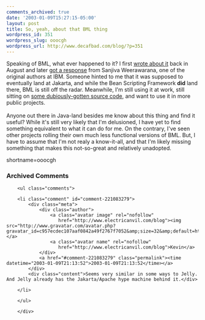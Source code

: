 ```yaml
---
comments_archived: true
date: '2003-01-09T15:27:15-05:00'
layout: post
title: So, yeah, about that BML thing
wordpress_id: 351
wordpress_slug: ooocgh
wordpress_url: http://www.decafbad.com/blog/?p=351
---
```

Speaking of BML, what ever happened to it?  I first <a href="http://www.decafbad.com/news_archives/000232.phtml#000232" target="_top">wrote about it</a> back in August and later <a href="http://www.decafbad.com/news_archives/000234.phtml#000234" target="_top">got a response</a> from Sanjiva Weerawarana, one of the original authors at IBM.  Someone hinted to me that it was supposed to eventually land at Jakarta, and while the Bean Scripting Framework <strong>did</strong> land there, BML is still off the radar.  Meanwhile, I'm still using it at work, still sitting on <a href="http://www.decafbad.com/news_archives/000233.phtml#000233" target="_top">some dubiously-gotten source code</a>, and want to use it in more public projects.
<br /><br />
Anyone out there in Java-land besides me know about this thing and find it useful?  While it's still very likely that I'm delusioned, I have yet to find something equivalent to what it can do for me.  On the contrary, I've seen other projects rolling their own much less functional versions of BML.  But, I have to assume that I'm not realy a know-it-all, and that I'm likely missing something that makes this not-so-great and relatively unadopted.
<!--more-->
shortname=ooocgh

<div id="comments" class="comments archived-comments">
            <h3>Archived Comments</h3>
            
        <ul class="comments">
            
        <li class="comment" id="comment-221083279">
            <div class="meta">
                <div class="author">
                    <a class="avatar image" rel="nofollow" 
                       href="http://www.electricanvil.com/blog"><img src="http://www.gravatar.com/avatar.php?gravatar_id=c957ecdec107aaf0842a49f2767f7052&amp;size=32&amp;default=http://mediacdn.disqus.com/1320279820/images/noavatar32.png"/></a>
                    <a class="avatar name" rel="nofollow" 
                       href="http://www.electricanvil.com/blog">Kevin</a>
                </div>
                <a href="#comment-221083279" class="permalink"><time datetime="2003-01-09T21:13:52">2003-01-09T21:13:52</time></a>
            </div>
            <div class="content">Seems very similar in some ways to Jelly. And Jelly already has the Jakarta/Apache hype machine behind it.</div>
            
        </li>
    
        </ul>
    
        </div>
    
